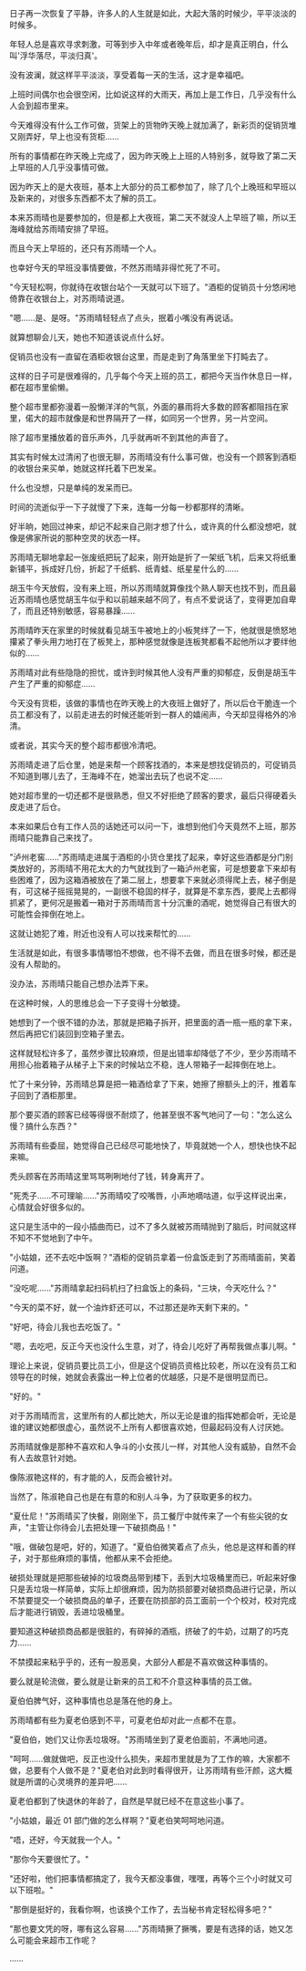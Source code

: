 <link rel="stylesheet" href="../../styles/text.css" />

日子再一次恢复了平静，许多人的人生就是如此，大起大落的时候少，平平淡淡的时候多。

年轻人总是喜欢寻求刺激，可等到步入中年或者晚年后，却才是真正明白，什么叫'浮华落尽，平淡归真'。

没有波澜，就这样平平淡淡，享受着每一天的生活，这才是幸福吧。

上班时间偶尔也会很空闲，比如说这样的大雨天，再加上是工作日，几乎没有什么人会到超市里来。

今天难得没有什么工作可做，货架上的货物昨天晚上就加满了，新彩页的促销货堆又刚弄好，早上也没有货柜......

所有的事情都在昨天晚上完成了，因为昨天晚上上班的人特别多，就导致了第二天上早班的人几乎没事情可做。

因为昨天上的是大夜班，基本上大部分的员工都参加了，除了几个上晚班和早班以及新来的，对很多东西都不太了解的员工。

本来苏雨晴也是要参加的，但是都上大夜班，第二天不就没人上早班了嘛，所以王海峰就给苏雨晴安排了早班。

而且今天上早班的，还只有苏雨晴一个人。

也幸好今天的早班没事情要做，不然苏雨晴非得忙死了不可。

"今天轻松啊，你就待在收银台站个一天就可以下班了。"酒柜的促销员十分悠闲地倚靠在收银台上，对苏雨晴说道。

"嗯......是、是呀。"苏雨晴轻轻点了点头，抿着小嘴没有再说话。

就算想聊会儿天，她也不知道该说点什么好。

促销员也没有一直留在酒柜收银台这里，而是走到了角落里坐下打盹去了。

这样的日子可是很难得的，几乎每个今天上班的员工，都把今天当作休息日一样，都在超市里偷懒。

整个超市里都弥漫着一股懒洋洋的气氛，外面的暴雨将大多数的顾客都阻挡在家里，偌大的超市就像是和世界隔开了一样，如同另一个世界，另一片空间。

除了超市里播放着的音乐声外，几乎就再听不到其他的声音了。

其实有时候太过清闲了也很无聊，苏雨晴没有什么事可做，也没有一个顾客到酒柜的收银台来买单，她就这样托着下巴发呆。

什么也没想，只是单纯的发呆而已。

时间的流逝似乎一下子就慢了下来，连每一分每一秒都那样的清晰。

好半晌，她回过神来，却记不起来自己刚才想了什么，或许真的什么都没想吧，就像是佛家所说的那种空灵的状态一样。

苏雨晴无聊地拿起一张废纸把玩了起来，刚开始是折了一架纸飞机，后来又将纸重新铺平，拆成好几份，折起了千纸鹤、纸青蛙、纸星星什么的......

胡玉牛今天放假，没有来上班，所以苏雨晴就算像找个熟人聊天也找不到，而且最近苏雨晴也感觉胡玉牛似乎和以前越来越不同了，有点不爱说话了，变得更加自卑了，而且还特别敏感，容易暴躁......

苏雨晴昨天在家里的时候就看见胡玉牛被地上的小板凳绊了一下，他就很是愤怒地攥紧了拳头用力地打在了板凳上，那种感觉就像是连板凳都看不起他所以才要绊他似的......

苏雨晴对此有些隐隐的担忧，或许到时候其他人没有严重的抑郁症，反倒是胡玉牛产生了严重的抑郁症......

今天没有货柜，该做的事情也在昨天晚上的大夜班上做好了，所以后仓干脆连一个员工都没有了，以前走进去的时候还能听到一群人的嬉闹声，今天却显得格外的冷清。

或者说，其实今天的整个超市都很冷清吧。

苏雨晴走进了后仓里，她是来帮一个顾客找酒的，本来是想找促销员的，可促销员不知道到哪儿去了，王海峰不在，她溜出去玩了也说不定......

她对超市里的一切还都不是很熟悉，但又不好拒绝了顾客的要求，最后只得硬着头皮走进了后仓。

本来如果后仓有工作人员的话她还可以问一下，谁想到他们今天竟然不上班，那苏雨晴只能靠自己来找了。

"泸州老窖......"苏雨晴走进属于酒柜的小货仓里找了起来，幸好这些酒都是分门别类放好的，苏雨晴不用花太大的力气就找到了一箱泸州老窖，可是想要拿下来却有些困难了，因为这箱酒被放在了第二层上，想要拿下来就必须得爬上去，梯子倒是有，可这梯子摇摇晃晃的，一副很不稳固的样子，就算是不拿东西，要爬上去都得抓紧了，更何况是搬着一箱对于苏雨晴而言十分沉重的酒呢，她觉得自己有很大的可能性会摔倒在地上。

这就让她犯了难，附近也没有人可以找来帮忙的......

生活就是如此，有很多事情哪怕不想做，也不得不去做，而且在很多时候，都还是没有人帮助的。

没办法，苏雨晴只能自己想办法弄下来。

在这种时候，人的思维总会一下子变得十分敏捷。

她想到了一个很不错的办法，那就是把箱子拆开，把里面的酒一瓶一瓶的拿下来，然后再把它们装回到空箱子里去。

这样就轻松许多了，虽然步骤比较麻烦，但是出错率却降低了不少，至少苏雨晴不用担心抬着箱子从梯子上下来的时候站立不稳，连人带箱子一起摔倒在地上。

忙了十来分钟，苏雨晴总算是把一箱酒给拿了下来，她擦了擦额头上的汗，推着车子回到了酒柜那里。

那个要买酒的顾客已经等得很不耐烦了，他甚至很不客气地问了一句："怎么这么慢？搞什么东西？"

苏雨晴有些委屈，她觉得自己已经尽可能地快了，毕竟就她一个人，想快也快不起来嘛。

秃头顾客在苏雨晴这里骂骂咧咧地付了钱，转身离开了。

"死秃子......不可理喻......"苏雨晴咬了咬嘴唇，小声地嘀咕道，似乎这样说出来，心情就会好很多似的。

这只是生活中的一段小插曲而已，过不了多久就被苏雨晴抛到了脑后，时间就这样不知不不觉地到了中午。

"小姑娘，还不去吃中饭啊？"酒柜的促销员拿着一份盒饭走到了苏雨晴面前，笑着问道。

"没吃呢......"苏雨晴拿起扫码机扫了扫盒饭上的条码，"三块，今天吃什么？"

"今天的菜不好，就一个油炸虾还可以，不过那还是昨天剩下来的。"

"好吧，待会儿我也去吃饭了。"

"嗯，去吃吧，反正今天也没什么生意，对了，待会儿吃好了再帮我做点事儿啊。"

理论上来说，促销员要比员工小，但是这个促销员资格比较老，所以在没有员工和领导在的时候，她就会表露出一种上位者的优越感，只是不是很明显而已。

"好的。"

对于苏雨晴而言，这里所有的人都比她大，所以无论是谁的指挥她都会听，无论是谁的建议她都很虚心，虽然说不上所有人都很喜欢她，但最起码没有人讨厌她。

苏雨晴就像是那种不喜欢和人争斗的小女孩儿一样，对其他人没有威胁，自然不会有人去故意针对她。

像陈淑艳这样的，有才能的人，反而会被针对。

当然了，陈淑艳自己也是在有意的和别人斗争，为了获取更多的权力。

"夏仕尼！"苏雨晴买了快餐，刚刚坐下，员工餐厅中就传来了一个有些尖锐的女声，"主管让你待会儿去把处理一下破损商品！"

"哦，做破包是吧，好的，知道了。"夏伯伯微笑着点了点头，他总是这样和善的样子，对于那些麻烦的事情，他都从来不会拒绝。

破损处理就是把那些破掉的垃圾商品带到楼下，丢到大垃圾桶里而已，听起来好像只是丢垃圾一样简单，实际上却很麻烦，因为防损部要对破损商品进行记录，所以不禁要提交一个破损商品的单子，还要在防损部的员工面前一个个校对，校对完成后才能进行销毁，丢进垃圾桶里。

要知道这种破损商品都是很脏的，有碎掉的酒瓶，挤破了的牛奶，过期了的巧克力......

不禁摸起来粘乎乎的，还有一股恶臭，大部分人都是不喜欢做这种事情的。

要么就是轮流做，要么就是让新来的员工和不介意这种事情的员工做。

夏伯伯脾气好，这种事情也总是落在他的身上。

苏雨晴都有些为夏老伯感到不平，可夏老伯却对此一点都不在意。

"夏伯伯，她们又让你丢垃圾呀。"苏雨晴坐到了夏老伯面前，不满地问道。

"呵呵......做就做吧，反正也没什么损失，来超市里就是为了工作的嘛，大家都不做，总要有个人做不是？"夏老伯对此到时看得很开，让苏雨晴有些汗颜，这大概就是所谓的心灵境界的差异吧......

夏老伯都到了快退休的年龄了，自然是早就已经不在意这些小事了。

"小姑娘，最近 01 部门做的怎么样啊？"夏老伯笑呵呵地问道。

"唔，还好，今天就我一个人。"

"那你今天要很忙了。"

"还好啦，他们把事情都搞定了，我今天都没事做，嘿嘿，再等个三个小时就又可以下班啦。"

"那倒是挺好的，我看你啊，也该换个工作了，去当秘书肯定轻松得多吧？"

"那也要文凭的呀，哪有这么容易......"苏雨晴撅了撅嘴，要是有选择的话，她又怎么可能会来超市工作呢？

......
